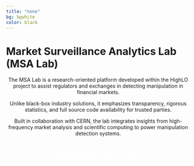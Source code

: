 ```yaml
---
title: "none"
bg: bgwhite
color: black
---
```


# Market Surveillance Analytics Lab (MSA Lab)

<center>

<p>
  The MSA Lab is a research-oriented platform developed within the HighLO project to assist regulators and exchanges in detecting manipulation in financial markets. 
</p>

<p>
  Unlike black-box industry solutions, it emphasizes transparency, rigorous statistics, and full source code availability for trusted parties. 
</p>

<p>
  Built in collaboration with CERN, the lab integrates insights from high-frequency market analysis and scientific computing to power manipulation detection systems.
</p>

<a href="/msalab" style="display: inline-block; margin-top: 1.5rem; padding: 0.75rem 1.5rem; background-color: {{ site.colors.green }}; color: #ffffff; text-decoration: none; font-weight: 600;">
    More Information and Try the Demo
</a>

</center>